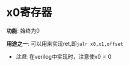 # x0寄存器
**功能**: 始终为0  

**用途之一**:  可以用来实现ret,即`jalr x0,x1,offset`  
   - *注意*: 在verilog中实现时，注意使$x0 = 0$
